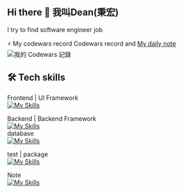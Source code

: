 ## Hi there 👋 我叫Dean(秉宏)

I try to find software engineer job

⚡ My codewars record
  Codewars record and  [My daily note](https://github.com/GustavoFringgg/daily_codewar_note)<br />
  ![我的 Codewars 記錄](https://www.codewars.com/users/Dean%20Tsai/badges/small)


## 🛠 Tech skills
Frontend | UI Framework<br>
[![My Skills](https://skillicons.dev/icons?i=html,css,js,vue,bootstrap)](https://skillicons.dev)<br>


Backend | Backend Framework<br>
[![My Skills](https://skillicons.dev/icons?i=nodejs,express)](https://skillicons.dev)<br>
database<br>
[![My Skills](https://skillicons.dev/icons?i=postgres,mongodb)](https://skillicons.dev)<br>

test | package<br>
[![My Skills](https://skillicons.dev/icons?i=postman,vite)](https://skillicons.dev)<br>

Note\
[![My Skills](https://skillicons.dev/icons?i=notion)](https://skillicons.dev)<br>



